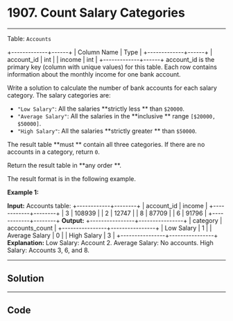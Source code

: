 # 1907. Count Salary Categories

---

Table: `Accounts`


+-------------+------+
| Column Name | Type |
+-------------+------+
| account_id  | int  |
| income      | int  |
+-------------+------+
account_id is the primary key (column with unique values) for this table.
Each row contains information about the monthly income for one bank account.


 

Write a solution to calculate the number of bank accounts for each salary category. The salary categories are:

  * `"Low Salary"`: All the salaries **strictly less ** than `$20000`.
  * `"Average Salary"`: All the salaries in the **inclusive ** range `[$20000, $50000]`.
  * `"High Salary"`: All the salaries **strictly greater ** than `$50000`.



The result table **must ** contain all three categories. If there are no accounts in a category, return `0`.

Return the result table in **any order **.

The result format is in the following example.

 

**Example 1:**


**Input:** 
Accounts table:
+------------+--------+
| account_id | income |
+------------+--------+
| 3          | 108939 |
| 2          | 12747  |
| 8          | 87709  |
| 6          | 91796  |
+------------+--------+
**Output:** 
+----------------+----------------+
| category       | accounts_count |
+----------------+----------------+
| Low Salary     | 1              |
| Average Salary | 0              |
| High Salary    | 3              |
+----------------+----------------+
**Explanation:** 
Low Salary: Account 2.
Average Salary: No accounts.
High Salary: Accounts 3, 6, and 8.

---

## Solution



---

## Code
```python


```